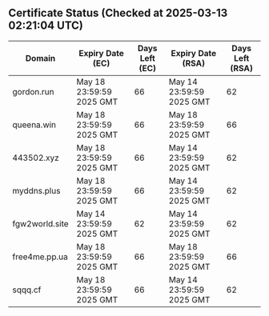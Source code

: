 ## Certificate Status (Checked at 2025-03-13 02:21:04 UTC)
| Domain | Expiry Date (EC) | Days Left (EC) | Expiry Date (RSA) | Days Left (RSA) |
|--------|-------------------|----------------|--------------------|--------------------|
| gordon.run | May 18 23:59:59 2025 GMT | 66 | May 14 23:59:59 2025 GMT | 62 |
| queena.win | May 18 23:59:59 2025 GMT | 66 | May 18 23:59:59 2025 GMT | 66 |
| 443502.xyz | May 18 23:59:59 2025 GMT | 66 | May 14 23:59:59 2025 GMT | 62 |
| myddns.plus | May 18 23:59:59 2025 GMT | 66 | May 14 23:59:59 2025 GMT | 62 |
| fgw2world.site | May 14 23:59:59 2025 GMT | 62 | May 14 23:59:59 2025 GMT | 62 |
| free4me.pp.ua | May 18 23:59:59 2025 GMT | 66 | May 18 23:59:59 2025 GMT | 66 |
| sqqq.cf | May 18 23:59:59 2025 GMT | 66 | May 14 23:59:59 2025 GMT | 62 |
